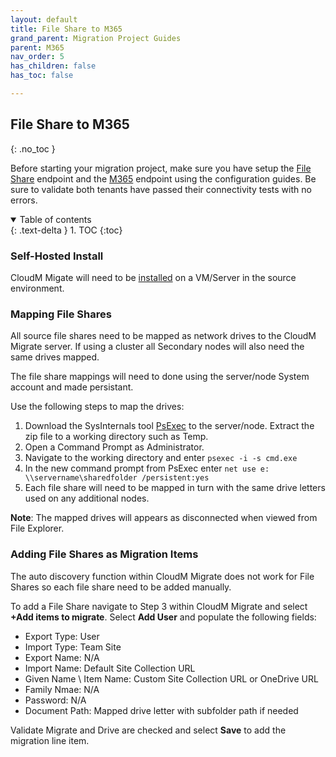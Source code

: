 ```yaml
---
layout: default
title: File Share to M365
grand_parent: Migration Project Guides
parent: M365
nav_order: 5
has_children: false
has_toc: false

---
```


## File Share to M365
{: .no_toc }

Before starting your migration project, make sure you have setup the <a href="https://docs.cloudm.io/Endpoint-Configuration-Guides/FileSystem.html">File Share</a> endpoint and the <a href="https://cloudm-migrate.github.io/documentation/Endpoint-Configuration-Guides/M365Tenant.html">M365</a> endpoint using the configuration guides. Be sure to validate both tenants have passed their connectivity tests with no errors. 

<a name="top"></a>
<details open markdown="block">
  <summary>
    Table of contents
  </summary>
  {: .text-delta }
1. TOC
{:toc}
</details>

### Self-Hosted Install

CloudM Migate will need to be <a href="https://docs.cloudm.io/Endpoint-Configuration-Guides/SelfHostedGuides.html">installed</a> on a VM/Server in the source environment. 

### Mapping File Shares 

All source file shares need to be mapped as network drives to the CloudM Migrate server. If using a cluster all Secondary nodes will also need the same drives mapped. 

The file share mappings will need to done using the server/node System account and made persistant. 

Use the following steps to map the drives: 

1. Download the SysInternals tool <a href="https://learn.microsoft.com/en-gb/sysinternals/downloads/psexec">PsExec</a> to the server/node. Extract the zip file to a working directory such as Temp. 
2. Open a Command Prompt as Administrator. 
3. Navigate to the working directory and enter `psexec -i -s cmd.exe`
4. In the new command prompt from PsExec enter `net use e: \\servername\sharedfolder /persistent:yes`
5. Each file share will need to be mapped in turn with the same drive letters used on any additional nodes.

**Note**: The mapped drives will appears as disconnected when viewed from File Explorer. 

### Adding File Shares as Migration Items

The auto discovery function within CloudM Migrate does not work for File Shares so each file share need to be added manually. 

To add a File Share navigate to Step 3 within CloudM Migrate and select **+Add items to migrate**. Select **Add User** and populate the following fields:

- Export Type: User
- Import Type: Team Site 
- Export Name: N/A
- Import Name: Default Site Collection URL
- Given Name \ Item Name: Custom Site Collection URL or OneDrive URL
- Family Nmae: N/A
- Password: N/A
- Document Path: Mapped drive letter with subfolder path if needed

Validate Migrate and Drive are checked and select **Save** to add the migration line item. 
